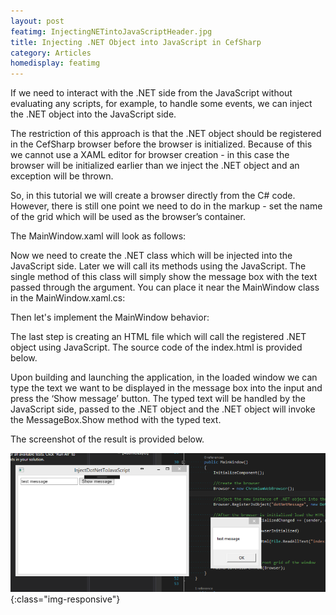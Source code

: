 ```yaml
---
layout: post
featimg: InjectingNETintoJavaScriptHeader.jpg
title: Injecting .NET Object into JavaScript in CefSharp
category: Articles
homedisplay: featimg
---
```

If we need to interact with the .NET side from the JavaScript without evaluating any scripts, for example, to handle some events, we can inject the .NET object into the JavaScript side.

The restriction of this approach is that the .NET object should be registered in the CefSharp browser before the browser is initialized. Because of this we cannot use a XAML editor for browser creation - in this case the browser will be initialized earlier than we inject the .NET object and an exception will be thrown.

So, in this tutorial we will create a browser directly from the C# code. However, there is still one point we need to do in the markup - set the name of the grid which will be used as the browser’s container.

The MainWindow.xaml will look as follows:

<script src="https://gist.github.com/cefsharptutorials/570bc6d297cd132d8cceb3838958b68e.js"></script>

Now we need to create the .NET class which will be injected into the JavaScript side. Later we will call its methods using the JavaScript. The single method of this class will simply show the message box with the text passed through the argument. You can place it near the MainWindow class in the MainWindow.xaml.cs:

<script src="https://gist.github.com/cefsharptutorials/c4e4594e22c0cded4ec6f5b562954178.js"></script>

Then let's implement the MainWindow behavior:

<script src="https://gist.github.com/cefsharptutorials/82259b285dc15afac4ffe511b590f46b.js"></script>

The last step is creating an HTML file which will call the registered .NET object using JavaScript. The source code of the index.html is provided below.

<script src="https://gist.github.com/cefsharptutorials/24bd393414587877011faf8fe81f3023.js"></script>

Upon building and launching the application, in the loaded window we can type the text we want to be displayed in the message box into the input and press the ‘Show message’ button. The typed text will be handled by the JavaScript side, passed to the .NET object and the .NET object will invoke the MessageBox.Show method with the typed text.

The screenshot of the result is provided below.

![image-title-here](/img/InjectingNETintoJavaScriptOutput.png){:class="img-responsive"}
